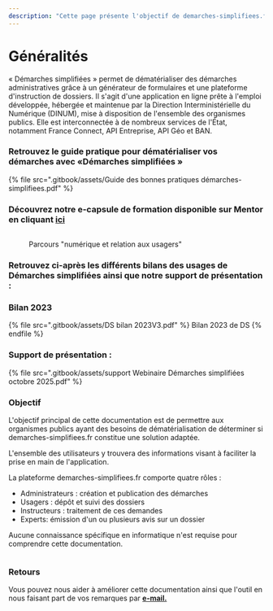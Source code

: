 ```yaml
---
description: "Cette page présente l'objectif de demarches-simplifiees.fr\_: la dématérialisation des procédures."
---
```


# Généralités

« Démarches simplifiées » permet de dématérialiser des démarches administratives grâce à un générateur de formulaires et une plateforme d'instruction de dossiers. Il s'agit d'une application en ligne prête à l'emploi développée, hébergée et maintenue par la Direction Interministérielle du Numérique (DINUM), mise à disposition de l'ensemble des organismes publics. Elle est interconnectée à de nombreux services de l'État, notamment France Connect, API Entreprise, API Géo et BAN.

### Retrouvez le guide pratique pour dématérialiser vos démarches avec «Démarches simplifiées »

{% file src=".gitbook/assets/Guide des bonnes pratiques démarches-simplifiees.pdf" %}

### **Découvrez notre e-capsule de formation disponible sur Mentor en cliquant** [**ici** ](https://mentor.gouv.fr/course/view.php?id=4364\&section=1)

<figure><img src=".gitbook/assets/tempsnip mentor .png" alt=""><figcaption><p>Parcours "numérique et relation aux usagers"</p></figcaption></figure>

### **Retrouvez ci-après les différents bilans des usages de** Démarches simplifiées ainsi que notre support de présentation :&#x20;

### Bilan 2023

{% file src=".gitbook/assets/DS bilan 2023V3.pdf" %}
Bilan 2023 de DS
{% endfile %}

### Support de présentation :&#x20;

{% file src=".gitbook/assets/support Webinaire Démarches simplifiées octobre 2025.pdf" %}

### Objectif

L'objectif principal de cette documentation est de permettre aux organismes publics ayant des besoins de dématérialisation de déterminer si demarches-simplifiees.fr constitue une solution adaptée.

L'ensemble des utilisateurs y trouvera des informations visant à faciliter la prise en main de l'application.

La plateforme demarches-simplifiees.fr comporte quatre rôles :

* Administrateurs : création et publication des démarches
* Usagers : dépôt et suivi des dossiers
* Instructeurs : traitement de ces demandes
* Experts: émission d'un ou plusieurs avis sur un dossier&#x20;

Aucune connaissance spécifique en informatique n'est requise pour comprendre cette documentation.

<figure><img src=".gitbook/assets/image (40).png" alt=""><figcaption></figcaption></figure>

### Retours

Vous pouvez nous aider à améliorer cette documentation ainsi que l'outil en nous faisant part de vos remarques par [**e-mail.**](mailto:contact@demarches-simplifiees.fr)

